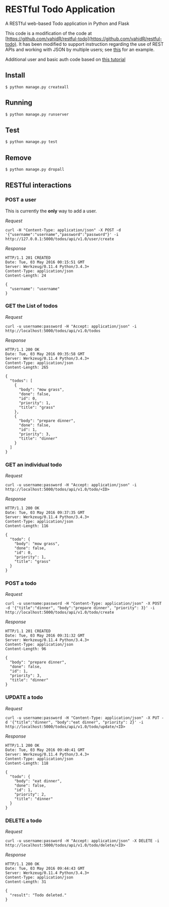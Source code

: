 # RESTful Todo Application
A RESTful web-based Todo application in Python and Flask

<!---
[![Build Status](https://travis-ci.org/vahidR/restful-todo.svg?branch=master)](https://travis-ci.org/vahidR/restful-todo)
--->

This code is a modification of the code at
[https://github.com/vahidR/restful-todo](https://github.com/vahidR/restful-todo).
It has been modified to support instruction regarding the use of REST APIs and
working with JSON by multiple users; see
[this](https://github.com/zarthur/CSCC-Fundamentals-Android-Notes/blob/master/week_15/readme.md)
for an example.

Additional user and basic auth code based on
[this tutorial](http://blog.miguelgrinberg.com/post/restful-authentication-with-flask)



## Install
```
$ python manage.py createall
```

## Running
```bash
$ python manage.py runserver
```

## Test
```bash
$ python manage.py test
```

## Remove
```bash
$ python manage.py dropall
```


## RESTful interactions

### POST a user
This is currently the **only** way to add a user.

*Request*

```
curl -H "Content-Type: application/json" -X POST -d '{"username":"username","password":"password"}' -i http://127.0.0.1:5000/todos/api/v1.0/user/create
```

*Response*

```
HTTP/1.1 201 CREATED
Date: Tue, 03 May 2016 00:15:51 GMT
Server: Werkzeug/0.11.4 Python/3.4.3+
Content-Type: application/json
Content-Length: 24

{
  "username": "username"
}
```

### GET the List of todos
*Request*

```
curl -u username:password -H "Accept: application/json" -i http://localhost:5000/todos/api/v1.0/todos
```

*Response*

```
HTTP/1.1 200 OK
Date: Tue, 03 May 2016 09:35:58 GMT
Server: Werkzeug/0.11.4 Python/3.4.3+
Content-Type: application/json
Content-Length: 265

{
  "todos": [
    {
      "body": "mow grass",
      "done": false,
      "id": 0,
      "priority": 1,
      "title": "grass"
    },
    {
      "body": "prepare dinner",
      "done": false,
      "id": 1,
      "priority": 3,
      "title": "dinner"
    }
  ]
}
```

### GET an individual todo
*Request*

```
curl -u username:password -H "Accept: application/json" -i http://localhost:5000/todos/api/v1.0/todo/<ID>
```

*Response*

```
HTTP/1.1 200 OK
Date: Tue, 03 May 2016 09:37:35 GMT
Server: Werkzeug/0.11.4 Python/3.4.3+
Content-Type: application/json
Content-Length: 116

{
  "todo": {
    "body": "mow grass",
    "done": false,
    "id": 0,
    "priority": 1,
    "title": "grass"
  }
}
```

### POST a todo
*Request*
```
curl -u username:password -H "Content-Type: application/json" -X POST -d '{"title":"dinner", "body":"prepare dinner", "priority": 3}' -i http://localhost:5000/todos/api/v1.0/todo/create
```

*Response*
```
HTTP/1.1 201 CREATED
Date: Tue, 03 May 2016 09:31:32 GMT
Server: Werkzeug/0.11.4 Python/3.4.3+
Content-Type: application/json
Content-Length: 96

{
  "body": "prepare dinner",
  "done": false,
  "id": 1,
  "priority": 3,
  "title": "dinner"
}
```

### UPDATE a todo
*Request*

```
curl -u username:password -H "Content-Type: application/json" -X PUT -d '{"title":"dinner", "body":"eat dinner", "priority": 2}' -i http://localhost:5000/todos/api/v1.0/todo/update/<ID>
```

*Response*

```
HTTP/1.1 200 OK
Date: Tue, 03 May 2016 09:40:41 GMT
Server: Werkzeug/0.11.4 Python/3.4.3+
Content-Type: application/json
Content-Length: 118

{
  "todo": {
    "body": "eat dinner",
    "done": false,
    "id": 1,
    "priority": 2,
    "title": "dinner"
  }
}
```

### DELETE a todo
*Request*

```
curl -u username:password -H "Accept: application/json" -X DELETE -i http://localhost:5000/todos/api/v1.0/todo/delete/<ID>
```

*Response*

```
HTTP/1.1 200 OK
Date: Tue, 03 May 2016 09:44:43 GMT
Server: Werkzeug/0.11.4 Python/3.4.3+
Content-Type: application/json
Content-Length: 31

{
  "result": "Todo deleted."
}
```